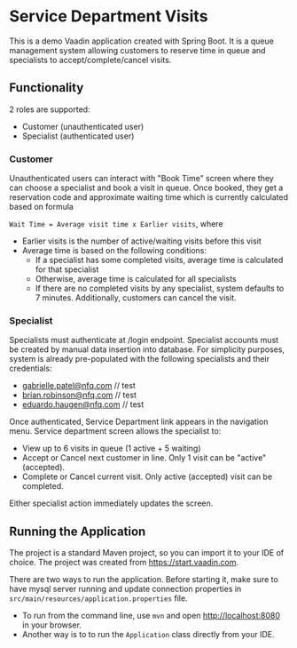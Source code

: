 # Service Department Visits

This is a demo Vaadin application created with Spring Boot. It is a queue management system allowing customers to reserve time in queue and specialists to accept/complete/cancel visits.

## Functionality
2 roles are supported:
- Customer (unauthenticated user)
- Specialist (authenticated user)

### Customer
Unauthenticated users can interact with "Book Time" screen where they can choose a specialist and book a visit in queue. Once booked, they get a reservation code and approximate waiting time which is currently calculated based on formula

`Wait Time = Average visit time x Earlier visits`, where
 - Earlier visits is the number of active/waiting visits before this visit
 - Average time is based on the following conditions:
   - If a specialist has some completed visits, average time is calculated for that specialist
   - Otherwise, average time is calculated for all specialists
   - If there are no completed visits by any specialist, system defaults to 7 minutes.
Additionally, customers can cancel the visit.

### Specialist
Specialists must authenticate at /login endpoint. Specialist accounts must be created by manual data insertion into database. For simplicity purposes, system is already pre-populated with the following specialists and their credentials:
- gabrielle.patel@nfq.com // test
- brian.robinson@nfq.com // test
- eduardo.haugen@nfq.com // test

Once authenticated, Service Department link appears in the navigation menu. Service department screen allows the specialist to:
- View up to 6 visits in queue (1 active + 5 waiting)
- Accept or Cancel next customer in line. Only 1 visit can be "active" (accepted).
- Complete or Cancel current visit. Only active (accepted) visit can be completed.

Either specialist action immediately updates the screen.


## Running the Application
The project is a standard Maven project, so you can import it to your IDE of choice. The project was created from https://start.vaadin.com.

There are two ways to run the application. Before starting it, make sure to have mysql server running and update connection properties in `src/main/resources/application.properties` file.
 - To run from the command line, use `mvn` and open [http://localhost:8080](http://localhost:8080) in your browser.
 - Another way is to to run the `Application` class directly from your IDE.
 
